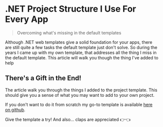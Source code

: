 # .NET Project Structure I Use For Every App

> Overcoming what's missing in the default templates

Although .NET web templates give a solid foundation for your apps, there are still quite a few tasks the default template just don't solve. So during the years I came up with my own template, that addresses all the thing I miss in the default template. This article will walk you though the thing I've added to help

## There's a Gift in the End!

The article walk you through the things I added to the project template. This should give you a sense of what you may want to add to your own project. 

If you don't want to do it from scratch my go-to template is available [here on github](https://github.com/astorDev/nist/tree/main/templates/dotnet). 

Give the template a try! And also... claps are appreciated 👉👈